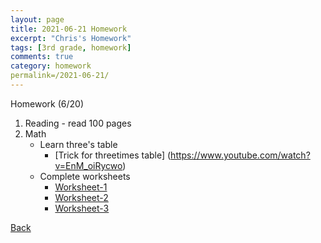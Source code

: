 ```yaml
---
layout: page
title: 2021-06-21 Homework
excerpt: "Chris's Homework"
tags: [3rd grade, homework]
comments: true
category: homework
permalink=/2021-06-21/
---
```

Homework (6/20)
1. Reading - read 100 pages
2. Math 
   - Learn three's table
     - [Trick for threetimes table] (https://www.youtube.com/watch?v=EnM_oiRycwo)
   - Complete worksheets
     - [Worksheet-1](./files/2021-06-21.pdf)
     - [Worksheet-2](./files/2021-06-21.gif)
     - [Worksheet-3](./files/2021-06-21_2.gif)

[Back](./)
